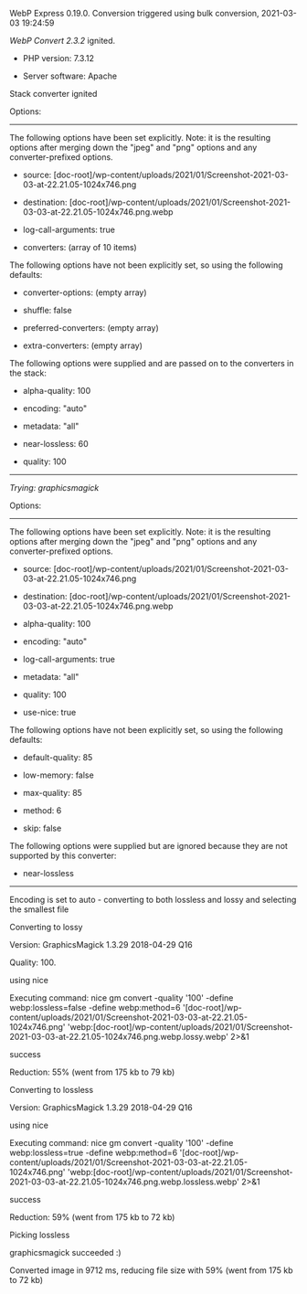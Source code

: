 WebP Express 0.19.0. Conversion triggered using bulk conversion, 2021-03-03 19:24:59

*WebP Convert 2.3.2*  ignited.
- PHP version: 7.3.12
- Server software: Apache

Stack converter ignited

Options:
------------
The following options have been set explicitly. Note: it is the resulting options after merging down the "jpeg" and "png" options and any converter-prefixed options.
- source: [doc-root]/wp-content/uploads/2021/01/Screenshot-2021-03-03-at-22.21.05-1024x746.png
- destination: [doc-root]/wp-content/uploads/2021/01/Screenshot-2021-03-03-at-22.21.05-1024x746.png.webp
- log-call-arguments: true
- converters: (array of 10 items)

The following options have not been explicitly set, so using the following defaults:
- converter-options: (empty array)
- shuffle: false
- preferred-converters: (empty array)
- extra-converters: (empty array)

The following options were supplied and are passed on to the converters in the stack:
- alpha-quality: 100
- encoding: "auto"
- metadata: "all"
- near-lossless: 60
- quality: 100
------------


*Trying: graphicsmagick* 

Options:
------------
The following options have been set explicitly. Note: it is the resulting options after merging down the "jpeg" and "png" options and any converter-prefixed options.
- source: [doc-root]/wp-content/uploads/2021/01/Screenshot-2021-03-03-at-22.21.05-1024x746.png
- destination: [doc-root]/wp-content/uploads/2021/01/Screenshot-2021-03-03-at-22.21.05-1024x746.png.webp
- alpha-quality: 100
- encoding: "auto"
- log-call-arguments: true
- metadata: "all"
- quality: 100
- use-nice: true

The following options have not been explicitly set, so using the following defaults:
- default-quality: 85
- low-memory: false
- max-quality: 85
- method: 6
- skip: false

The following options were supplied but are ignored because they are not supported by this converter:
- near-lossless
------------

Encoding is set to auto - converting to both lossless and lossy and selecting the smallest file

Converting to lossy
Version: GraphicsMagick 1.3.29 2018-04-29 Q16 
Quality: 100. 
using nice
Executing command: nice gm convert -quality '100' -define webp:lossless=false -define webp:method=6 '[doc-root]/wp-content/uploads/2021/01/Screenshot-2021-03-03-at-22.21.05-1024x746.png' 'webp:[doc-root]/wp-content/uploads/2021/01/Screenshot-2021-03-03-at-22.21.05-1024x746.png.webp.lossy.webp' 2>&1
success
Reduction: 55% (went from 175 kb to 79 kb)

Converting to lossless
Version: GraphicsMagick 1.3.29 2018-04-29 Q16 
using nice
Executing command: nice gm convert -quality '100' -define webp:lossless=true -define webp:method=6 '[doc-root]/wp-content/uploads/2021/01/Screenshot-2021-03-03-at-22.21.05-1024x746.png' 'webp:[doc-root]/wp-content/uploads/2021/01/Screenshot-2021-03-03-at-22.21.05-1024x746.png.webp.lossless.webp' 2>&1
success
Reduction: 59% (went from 175 kb to 72 kb)

Picking lossless
graphicsmagick succeeded :)

Converted image in 9712 ms, reducing file size with 59% (went from 175 kb to 72 kb)
